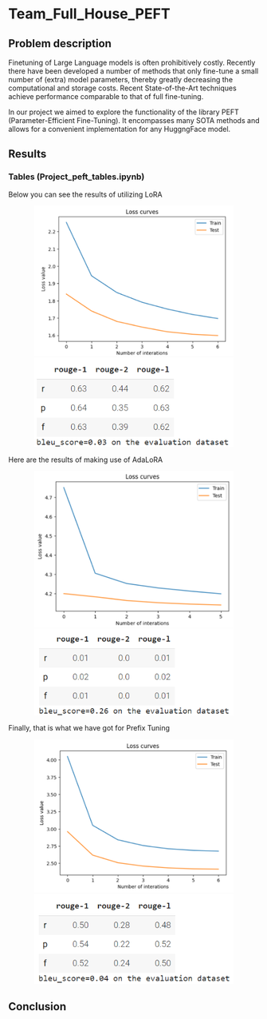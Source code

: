 # Team_Full_House_PEFT

## Problem description

Finetuning of Large Language models is often prohibitively costly. Recently there have been developed a number of methods that only fine-tune a small number of (extra) model parameters, thereby greatly decreasing the computational and storage costs. Recent State-of-the-Art techniques achieve performance comparable to that of full fine-tuning.

In our project we aimed to explore the functionality of the library PEFT (Parameter-Efficient Fine-Tuning). It encompasses many SOTA methods and allows for a convenient implementation for any HuggngFace model.

## Results
### Tables (Project_peft_tables.ipynb)
Below you can see the results of utilizing LoRA
<p align="center"><img src="images/loss_tables_lora.png" width="400" /> <img src="images/metrics_tables_lora.png" width="400" /> </p>
Here are the results of making use of AdaLoRA
<p align="center"><img src="images/loss_tables_adalora.png" width="400" /> <img src="images/metrics_tables_adalora.png" width="400" /> </p>
Finally, that is what we have got for Prefix Tuning
<p align="center"><img src="images/loss_tables_PT.png" width="400" /> <img src="images/metrics_tables_PT.png" width="400" /> </p>

## Conclusion
